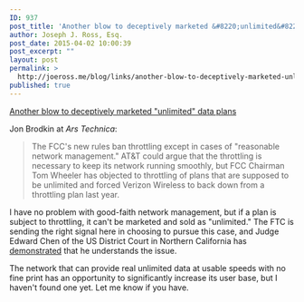 ```yaml
---
ID: 937
post_title: 'Another blow to deceptively marketed &#8220;unlimited&#8221; data plans'
author: Joseph J. Ross, Esq.
post_date: 2015-04-02 10:00:39
post_excerpt: ""
layout: post
permalink: >
  http://joeross.me/blog/links/another-blow-to-deceptively-marketed-unlimited-data-plans/
published: true
---
```

[Another blow to deceptively marketed "unlimited" data plans](http://arstechnica.com/tech-policy/2015/04/judge-rejects-att-claim-that-ftc-cant-stop-unlimited-data-throttling/)

Jon Brodkin at *Ars Technica*:

> The FCC's new rules ban throttling except in cases of "reasonable network management." AT&T could argue that the throttling is necessary to keep its network running smoothly, but FCC Chairman Tom Wheeler has objected to throttling of plans that are supposed to be unlimited and forced Verizon Wireless to back down from a throttling plan last year.

I have no problem with good-faith network management, but if a plan is subject to throttling, it can't be marketed and sold as "unlimited." The FTC is sending the right signal here in choosing to pursue this case, and Judge Edward Chen of the US District Court in Northern California has [demonstrated](https://www.scribd.com/doc/260584973/AT-T-vs-FTC) that he understands the issue.

The network that can provide real unlimited data at usable speeds with no fine print has an opportunity to significantly increase its user base, but I haven't found one yet. Let me know if you have.